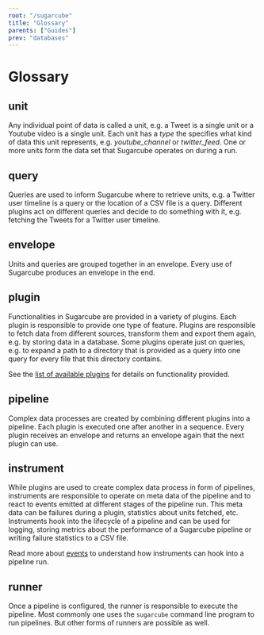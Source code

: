 ```yaml
---
root: "/sugarcube"
title: "Glossary"
parents: ["Guides"]
prev: "databases"
---
```


# Glossary

## unit

Any individual point of data is called a unit, e.g. a Tweet is a single unit or a Youtube video is a single unit. Each unit has a _type_ the specifies what kind of data this unit represents, e.g. _youtube_channel_ or _twitter_feed_. One or more units form the data set that Sugarcube operates on during a run.

## query

Queries are used to inform Sugarcube where to retrieve units, e.g. a Twitter user timeline is a query or the location of a CSV file is a query. Different plugins act on different queries and decide to do something with it, e.g. fetching the Tweets for a Twitter user timeline.

## envelope

Units and queries are grouped together in an envelope. Every use of Sugarcube produces an envelope in the end.

## plugin

Functionalities in Sugarcube are provided in a variety of plugins. Each plugin is responsible to provide one type of feature. Plugins are responsible to fetch data from different sources, transform them and export them again, e.g. by storing data in a database. Some plugins operate just on queries, e.g. to expand a path to a directory that is provided as a query into one query for every file that this directory contains.

See the [list of available plugins](/sugarcube/plugins) for details on functionality provided.

## pipeline

Complex data processes are created by combining different plugins into a pipeline. Each plugin is executed one after another in a sequence. Every plugin receives an envelope and returns an envelope again that the next plugin can use.

## instrument

While plugins are used to create complex data process in form of pipelines, instruments are responsible to operate on meta data of the pipeline and to react to events emitted at different stages of the pipeline run. This meta data can be failures during a plugin, statistics about units fetched, etc. Instruments hook into the lifecycle of a pipeline and can be used for logging, storing metrics about the performance of a Sugarcube pipeline or writing failure statistics to a CSV file.

Read more about [events](/sugarcube/events) to understand how instruments can hook into a pipeline run.

## runner

Once a pipeline is configured, the runner is responsible to execute the pipeline. Most commonly one uses the `sugarcube` command line program to run pipelines. But other forms of runners are possible as well.
